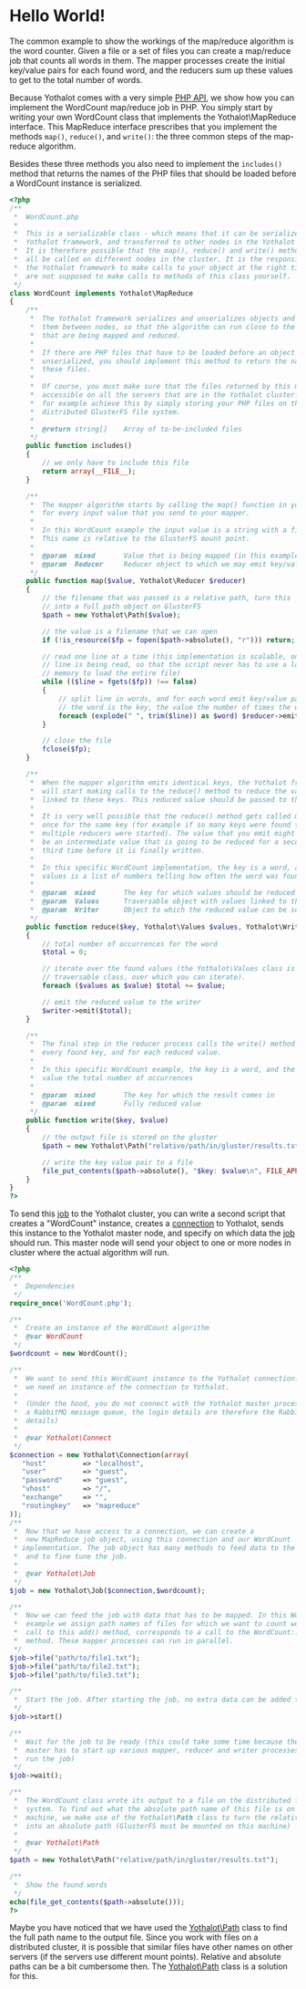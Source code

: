 # Hello World!

The common example to show the workings of the map/reduce algorithm is the word
counter. Given a file or a set of files you can create a map/reduce job that
counts all words in them. The mapper processes create the initial key/value
pairs for each found word, and the reducers sum up these values to get to the
total number of words.

Because Yothalot comes with a very simple [PHP API](copernica-docs:Yothalot/phpapi),
we show how you can implement the WordCount map/reduce job in PHP. You simply start
by writing your own WordCount class that implements the Yothalot\MapReduce interface.
This MapReduce interface prescribes that you implement the methods `map()`,
`reduce()`, and `write()`: the three common steps of the map-reduce algorithm.

Besides these three methods you also need to implement the `includes()` method
that returns the names of the PHP files that should be loaded before a WordCount
instance is serialized.


````php
<?php
/**
 *  WordCount.php
 *
 *  This is a serializable class - which means that it can be serialized by the
 *  Yothalot framework, and transferred to other nodes in the Yothalot cluster.
 *  It is therefore possible that the map(), reduce() and write() methods will
 *  all be called on different nodes in the cluster. It is the responsibility of
 *  the Yothalot framework to make calls to your object at the right time. You
 *  are not supposed to make calls to methods of this class yourself.
 */
class WordCount implements Yothalot\MapReduce
{
    /**
     *  The Yothalot framework serializes and unserializes objects and transfers
     *  them between nodes, so that the algorithm can run close to the files
     *  that are being mapped and reduced.
     *
     *  If there are PHP files that have to be loaded before an object is
     *  unserialized, you should implement this method to return the names of
     *  these files.
     *
     *  Of course, you must make sure that the files returned by this method are
     *  accessible on all the servers that are in the Yothalot cluster. You can
     *  for example achieve this by simply storing your PHP files on the
     *  distributed GlusterFS file system.
     *
     *  @return string[]    Array of to-be-included files
     */
    public function includes()
    {
        // we only have to include this file
        return array(__FILE__);
    }

    /**
     *  The mapper algorithm starts by calling the map() function in your class
     *  for every input value that you send to your mapper.
     *
     *  In this WordCount example the input value is a string with a file name.
     *  This name is relative to the GlusterFS mount point.
     *
     *  @param  mixed       Value that is being mapped (in this example: a path)
     *  @param  Reducer     Reducer object to which we may emit key/value pairs
     */
    public function map($value, Yothalot\Reducer $reducer)
    {
        // the filename that was passed is a relative path, turn this
        // into a full path object on GlusterFS
        $path = new Yothalot\Path($value);

        // the value is a filename that we can open
        if (!is_resource($fp = fopen($path->absolute(), "r"))) return;

        // read one line at a time (this implementation is scalable, only one
        // line is being read, so that the script never has to use a lot of
        // memory to load the entire file)
        while (($line = fgets($fp)) !== false)
        {
            // split line in words, and for each word emit key/value pair:
            // the word is the key, the value the number of times the word was seen
            foreach (explode(" ", trim($line)) as $word) $reducer->emit($word, 1);
        }

        // close the file
        fclose($fp);
    }

    /**
     *  When the mapper algorithm emits identical keys, the Yothalot framework
     *  will start making calls to the reduce() method to reduce the values
     *  linked to these keys. This reduced value should be passed to the writer.
     *
     *  It is very well possible that the reduce() method gets called more than
     *  once for the same key (for example if so many keys were found that
     *  multiple reducers were started). The value that you emit might therefore
     *  be an intermediate value that is going to be reduced for a second or
     *  third time before it is finally written.
     *
     *  In this specific WordCount implementation, the key is a word, and
     *  values is a list of numbers telling how often the word was found.
     *
     *  @param  mixed       The key for which values should be reduced
     *  @param  Values      Traversable object with values linked to the key
     *  @param  Writer      Object to which the reduced value can be sent
     */
    public function reduce($key, Yothalot\Values $values, Yothalot\Writer $writer)
    {
        // total number of occurrences for the word
        $total = 0;

        // iterate over the found values (the Yothalot\Values class is a
        // traversable class, over which you can iterate).
        foreach ($values as $value) $total += $value;

        // emit the reduced value to the writer
        $writer->emit($total);
    }

    /**
     *  The final step in the reducer process calls the write() method once for
     *  every found key, and for each reduced value.
     *
     *  In this specific WordCount example, the key is a word, and the
     *  value the total number of occurrences
     *
     *  @param  mixed       The key for which the result comes in
     *  @param  mixed       Fully reduced value
     */
    public function write($key, $value)
    {
        // the output file is stored on the gluster
        $path = new Yothalot\Path("relative/path/in/gluster/results.txt");

        // write the key value pair to a file
        file_put_contents($path->absolute(), "$key: $value\n", FILE_APPEND);
    }
}
?>
````

To send this [job](copernica-docs:Yothalot/php-job "Job") to the Yothalot cluster,
you can write a second script that creates a "WordCount" instance, creates a
[connection](copernica-docs:Yothalot/php-connection "Connection") to Yothalot, sends
this instance to the Yothalot master node, and specify on which data the
[job](copernica-docs:Yothalot/php-job "Job") should run. This master node will send
your object to one or more nodes in cluster where the actual algorithm will run.

````php
<?php
/**
 *  Dependencies
 */
require_once('WordCount.php');

/**
 *  Create an instance of the WordCount algorithm
 *  @var WordCount
 */
$wordcount = new WordCount();

/**
 *  We want to send this WordCount instance to the Yothalot connection. To do this,
 *  we need an instance of the connection to Yothalot.
 *
 *  (Under the hood, you do not connect with the Yothalot master process, but to
 *  a RabbitMQ message queue, the login details are therefore the RabbitMQ
 *  details)
 *
 *  @var Yothalot\Connect
 */
$connection = new Yothalot\Connection(array(
   "host"         => "localhost",
   "user"         => "guest",
   "password"     => "guest",
   "vhost"        => "/",
   "exchange"     => "",
   "routingkey"   => "mapreduce"
));
/**
 *  Now that we have access to a connection, we can create a
 *  new MapReduce job object, using this connection and our WordCount
 * implementation. The job object has many methods to feed data to the job,
 *  and to fine tune the job.
 *
 *  @var Yothalot\Job
 */
$job = new Yothalot\Job($connection,$wordcount);

/**
 *  Now we can feed the job with data that has to be mapped. In this WordCount
 *  example we assign path names of files for which we want to count words. Each
 *  call to this add() method, corresponds to a call to the WordCount::map()
 *  method. These mapper processes can run in parallel.
 */
$job->file("path/to/file1.txt");
$job->file("path/to/file2.txt");
$job->file("path/to/file3.txt");

/**
 *  Start the job. After starting the job, no extra data can be added to job anymore.
 */
$job->start()

/**
 *  Wait for the job to be ready (this could take some time because the Yothalot
 *  master has to start up various mapper, reducer and writer processes to
 *  run the job)
 */
$job->wait();

/**
 *  The WordCount class wrote its output to a file on the distributed file
 *  system. To find out what the absolute path name of this file is on this
 *  machine, we make use of the Yothalot\Path class to turn the relative name
 *  into an absolute path (GlusterFS must be mounted on this machine)
 *
 *  @var Yothalot\Path
 */
$path = new Yothalot\Path("relative/path/in/gluster/results.txt");

/**
 *  Show the found words
 */
echo(file_get_contents($path->absolute()));
?>
````

Maybe you have noticed that we have used the [Yothalot\Path](copernica-docs:Yothalot/php-path "Yothalot\Path")
class to find the full path name to the output file. Since you work with files on
a distributed cluster, it is possible that similar files have other names
on other servers (if the servers use different mount points). Relative and absolute
paths can be a bit cumbersome then. The [Yothalot\Path](copernica-docs:Yothalot/php-path "Yothalot\Path")
class is a solution for this.

